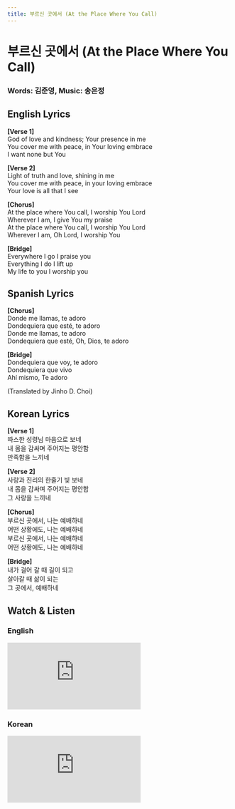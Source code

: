 ```yaml
---
title: 부르신 곳에서 (At the Place Where You Call)
---
```


# 부르신 곳에서 (At the Place Where You Call)

<h3>Words: 김준영, Music: 송은정</h3>

## English Lyrics

**[Verse 1]**  
God of love and kindness; Your presence in me  
You cover me with peace, in Your loving embrace  
I want none but You  

**[Verse 2]**  
Light of truth and love, shining in me  
You cover me with peace, in your loving embrace  
Your love is all that I see  

**[Chorus]**  
At the place where You call, I worship You Lord  
Wherever I am, I give You my praise  
At the place where You call, I worship You Lord  
Wherever I am, Oh Lord, I worship You  

**[Bridge]**  
Everywhere I go I praise you  
Everything I do I lift up  
My life to you I worship you  

## Spanish Lyrics

**[Chorus]**  
Donde me llamas, te adoro  
Dondequiera que esté, te adoro  
Donde me llamas, te adoro  
Dondequiera que esté, Oh, Dios, te adoro  

**[Bridge]**  
Dondequiera que voy, te adoro  
Dondequiera que vivo  
Ahí mismo, Te adoro  

<div class="translated">(Translated by Jinho D. Choi)</div>

## Korean Lyrics

**[Verse 1]**  
따스한 성령님 마음으로 보네  
내 몸을 감싸며 주어지는 평안함  
만족함을 느끼네  

**[Verse 2]**  
사랑과 진리의 한줄기 빛 보네  
내 몸을 감싸며 주어지는 평안함  
그 사랑을 느끼네  

**[Chorus]**  
부르신 곳에서, 나는 예배하네  
어떤 상황에도, 나는 예배하네  
부르신 곳에서, 나는 예배하네  
어떤 상황에도, 나는 예배하네  

**[Bridge]**  
내가 걸어 갈 때 길이 되고  
살아갈 때 삶이 되는  
그 곳에서, 예배하네  

## Watch & Listen

### English

<div style={{position: 'relative', paddingBottom: '56.25%', height: 0, overflow: 'hidden', maxWidth: '95%'}}>
  <iframe 
    style={{position: 'absolute', top: 0, left: 0, width: '100%', height: '100%'}}
    src="https://www.youtube.com/embed/b4Zaj3b4P6M" 
    frameBorder="0" 
    allow="accelerometer; autoplay; clipboard-write; encrypted-media; gyroscope; picture-in-picture; web-share" 
    allowFullScreen>
  </iframe>
</div>

### Korean

<div style={{position: 'relative', paddingBottom: '56.25%', height: 0, overflow: 'hidden', maxWidth: '95%'}}>
  <iframe 
    style={{position: 'absolute', top: 0, left: 0, width: '100%', height: '100%'}}
    src="https://www.youtube.com/embed/5JvEYRcuJNE" 
    frameBorder="0" 
    allow="accelerometer; autoplay; clipboard-write; encrypted-media; gyroscope; picture-in-picture; web-share" 
    allowFullScreen>
  </iframe>
</div>
